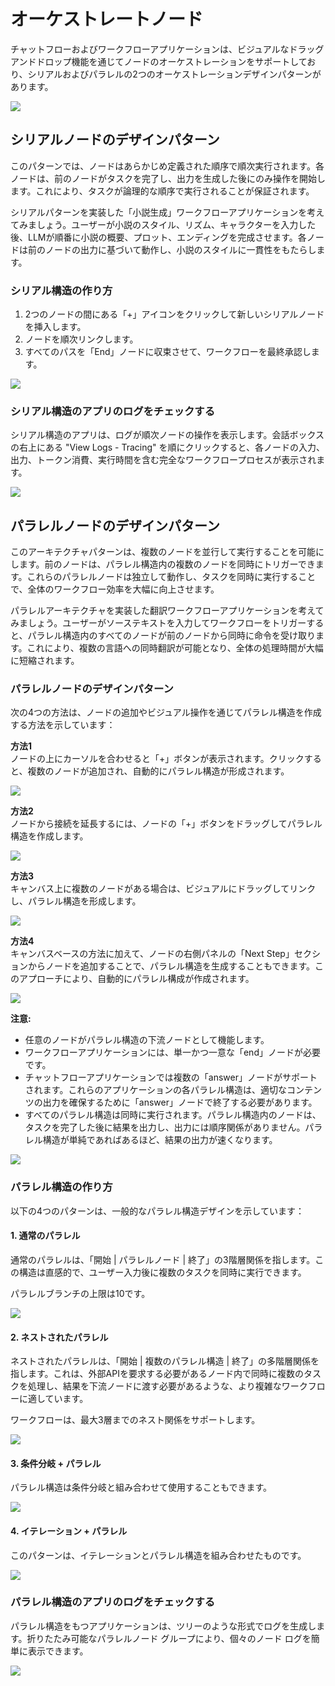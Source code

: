 # オーケストレートノード

チャットフローおよびワークフローアプリケーションは、ビジュアルなドラッグアンドドロップ機能を通じてノードのオーケストレーションをサポートしており、シリアルおよびパラレルの2つのオーケストレーションデザインパターンがあります。

![](../../.gitbook/assets/orchestrate-node.jpeg)

## シリアルノードのデザインパターン

このパターンでは、ノードはあらかじめ定義された順序で順次実行されます。各ノードは、前のノードがタスクを完了し、出力を生成した後にのみ操作を開始します。これにより、タスクが論理的な順序で実行されることが保証されます。

シリアルパターンを実装した「小説生成」ワークフローアプリケーションを考えてみましょう。ユーザーが小説のスタイル、リズム、キャラクターを入力した後、LLMが順番に小説の概要、プロット、エンディングを完成させます。各ノードは前のノードの出力に基づいて動作し、小説のスタイルに一貫性をもたらします。

### シリアル構造の作り方

1. 2つのノードの間にある「+」アイコンをクリックして新しいシリアルノードを挿入します。
2. ノードを順次リンクします。
3. すべてのパスを「End」ノードに収束させて、ワークフローを最終承認します。

![](../../.gitbook/assets/orchestrate-node-serial-design.png)

### シリアル構造のアプリのログをチェックする

シリアル構造のアプリは、ログが順次ノードの操作を表示します。会話ボックスの右上にある "View Logs - Tracing" を順にクリックすると、各ノードの入力、出力、トークン消費、実行時間を含む完全なワークフロープロセスが表示されます。

![](../../.gitbook/assets/viewing-serial-structure-app-logs.png)

## パラレルノードのデザインパターン

このアーキテクチャパターンは、複数のノードを並行して実行することを可能にします。前のノードは、パラレル構造内の複数のノードを同時にトリガーできます。これらのパラレルノードは独立して動作し、タスクを同時に実行することで、全体のワークフロー効率を大幅に向上させます。

パラレルアーキテクチャを実装した翻訳ワークフローアプリケーションを考えてみましょう。ユーザーがソーステキストを入力してワークフローをトリガーすると、パラレル構造内のすべてのノードが前のノードから同時に命令を受け取ります。これにより、複数の言語への同時翻訳が可能となり、全体の処理時間が大幅に短縮されます。

### パラレルノードのデザインパターン

次の4つの方法は、ノードの追加やビジュアル操作を通じてパラレル構造を作成する方法を示しています：

**方法1**\
ノードの上にカーソルを合わせると「+」ボタンが表示されます。クリックすると、複数のノードが追加され、自動的にパラレル構造が形成されます。

![](../../.gitbook/assets/orchestrate-node-parallel-design-method-1.png)

**方法2**\
ノードから接続を延長するには、ノードの「+」ボタンをドラッグしてパラレル構造を作成します。

![](../../.gitbook/assets/orchestrate-node-parallel-design-method-2.png)

**方法3**\
キャンバス上に複数のノードがある場合は、ビジュアルにドラッグしてリンクし、パラレル構造を形成します。

![](../../.gitbook/assets/orchestrate-node-parallel-design-method-3.png)

**方法4**\
キャンバスベースの方法に加えて、ノードの右側パネルの「Next Step」セクションからノードを追加することで、パラレル構造を生成することもできます。このアプローチにより、自動的にパラレル構成が作成されます。

![](../../../img/orchestrate-node-parallel-design-method-4.png)

**注意:**

* 任意のノードがパラレル構造の下流ノードとして機能します。
* ワークフローアプリケーションには、単一かつ一意な「end」ノードが必要です。
* チャットフローアプリケーションでは複数の「answer」ノードがサポートされます。これらのアプリケーションの各パラレル構造は、適切なコンテンツの出力を確保するために「answer」ノードで終了する必要があります。
* すべてのパラレル構造は同時に実行されます。パラレル構造内のノードは、タスクを完了した後に結果を出力し、出力には順序関係がありません。パラレル構造が単純であればあるほど、結果の出力が速くなります。

![](../../.gitbook/assets/orchestrate-node-chatflow-multi-answer.png)

### パラレル構造の作り方

以下の4つのパターンは、一般的なパラレル構造デザインを示しています：

#### 1. 通常のパラレル

通常のパラレルは、「開始 | パラレルノード | 終了」の3階層関係を指します。この構造は直感的で、ユーザー入力後に複数のタスクを同時に実行できます。

パラレルブランチの上限は10です。

![](../../.gitbook/assets/orchestrate-node-simple-parallel.png)

#### 2. ネストされたパラレル

ネストされたパラレルは、「開始 | 複数のパラレル構造 | 終了」の多階層関係を指します。これは、外部APIを要求する必要があるノード内で同時に複数のタスクを処理し、結果を下流ノードに渡す必要があるような、より複雑なワークフローに適しています。

ワークフローは、最大3層までのネスト関係をサポートします。

![](../../.gitbook/assets/orchestrate-node-nested-parallel.png)

#### 3. 条件分岐 + パラレル

パラレル構造は条件分岐と組み合わせて使用することもできます。

![](../../.gitbook/assets/orchestrate-node-conditional-branch-parallel.png)

#### 4. イテレーション + パラレル

このパターンは、イテレーションとパラレル構造を組み合わせたものです。

![](../../.gitbook/assets/orchestrate-node-iteration-parallel.png)

### パラレル構造のアプリのログをチェックする

パラレル構造をもつアプリケーションは、ツリーのような形式でログを生成します。折りたたみ可能なパラレルノード グループにより、個々のノード ログを簡単に表示できます。

![](../../.gitbook/assets/orchestrate-node-parallel-logs.png)
